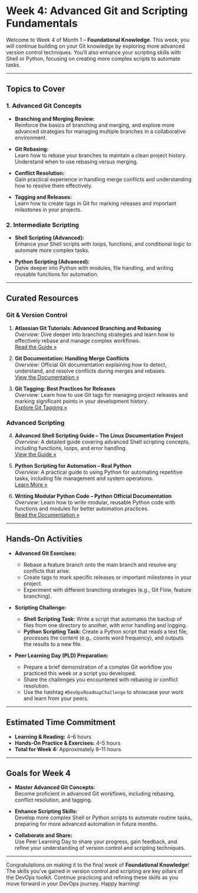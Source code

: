 # Week 4: Advanced Git and Scripting Fundamentals

Welcome to Week 4 of Month 1 – **Foundational Knowledge**. This week, you will continue building on your Git knowledge by exploring more advanced version control techniques. You’ll also enhance your scripting skills with Shell or Python, focusing on creating more complex scripts to automate tasks.

---

## Topics to Cover

### 1. Advanced Git Concepts
- **Branching and Merging Review:**  
  Reinforce the basics of branching and merging, and explore more advanced strategies for managing multiple branches in a collaborative environment.

- **Git Rebasing:**  
  Learn how to rebase your branches to maintain a clean project history. Understand when to use rebasing versus merging.

- **Conflict Resolution:**  
  Gain practical experience in handling merge conflicts and understanding how to resolve them effectively.

- **Tagging and Releases:**  
  Learn how to create tags in Git for marking releases and important milestones in your projects.

### 2. Intermediate Scripting
- **Shell Scripting (Advanced):**  
  Enhance your Shell scripts with loops, functions, and conditional logic to automate more complex tasks.

- **Python Scripting (Advanced):**  
  Delve deeper into Python with modules, file handling, and writing reusable functions for automation.

---

## Curated Resources

### Git & Version Control
1. **Atlassian Git Tutorials: Advanced Branching and Rebasing**  
   *Overview:* Dive deeper into branching strategies and learn how to effectively rebase and manage complex workflows.  
   [Read the Guide »](https://www.atlassian.com/git/tutorials/rewriting-history/git-rebase)

2. **Git Documentation: Handling Merge Conflicts**  
   *Overview:* Official Git documentation explaining how to detect, understand, and resolve conflicts during merges and rebases.  
   [View the Documentation »](https://git-scm.com/docs/git-merge#_how_to_resolve_conflicts)

3. **Git Tagging: Best Practices for Releases**  
   *Overview:* Learn how to use Git tags for managing project releases and marking significant points in your development history.  
   [Explore Git Tagging »](https://git-scm.com/book/en/v2/Git-Basics-Tagging)

### Advanced Scripting
4. **Advanced Shell Scripting Guide – The Linux Documentation Project**  
   *Overview:* A detailed guide covering advanced Shell scripting concepts, including functions, loops, and error handling.  
   [View the Guide »](https://tldp.org/LDP/abs/html/)

5. **Python Scripting for Automation – Real Python**  
   *Overview:* A practical guide to using Python for automating repetitive tasks, including file management and system operations.  
   [Learn More »](https://realpython.com/python-automation/)

6. **Writing Modular Python Code – Python Official Documentation**  
   *Overview:* Learn how to write modular, reusable Python code with functions and modules for better automation practices.  
   [Read the Documentation »](https://docs.python.org/3/tutorial/modules.html)

---

## Hands-On Activities

- **Advanced Git Exercises:**
    - Rebase a feature branch onto the main branch and resolve any conflicts that arise.
    - Create tags to mark specific releases or important milestones in your project.
    - Experiment with different branching strategies (e.g., Git Flow, feature branching).

- **Scripting Challenge:**
    - **Shell Scripting Task:** Write a script that automates the backup of files from one directory to another, with error handling and logging.
    - **Python Scripting Task:** Create a Python script that reads a text file, processes the content (e.g., counts word frequency), and outputs the results to a new file.

- **Peer Learning Day (PLD) Preparation:**
    - Prepare a brief demonstration of a complex Git workflow you practiced this week or a script you developed.
    - Share the challenges you encountered with rebasing or conflict resolution.
    - Use the hashtag `#DevOpsRoadmapChallenge` to showcase your work and learn from your peers.

---

## Estimated Time Commitment

- **Learning & Reading:** 4–6 hours
- **Hands-On Practice & Exercises:** 4–5 hours
- **Total for Week 4:** Approximately 8–11 hours

---

## Goals for Week 4

- **Master Advanced Git Concepts:**  
  Become proficient in advanced Git workflows, including rebasing, conflict resolution, and tagging.

- **Enhance Scripting Skills:**  
  Develop more complex Shell or Python scripts to automate routine tasks, preparing for more advanced automation in future months.

- **Collaborate and Share:**  
  Use Peer Learning Day to share your progress, gain feedback, and refine your understanding of version control and scripting techniques.

---

Congratulations on making it to the final week of **Foundational Knowledge**! The skills you've gained in version control and scripting are key pillars of the DevOps toolkit. Continue practicing and refining these skills as you move forward in your DevOps journey. Happy learning!
